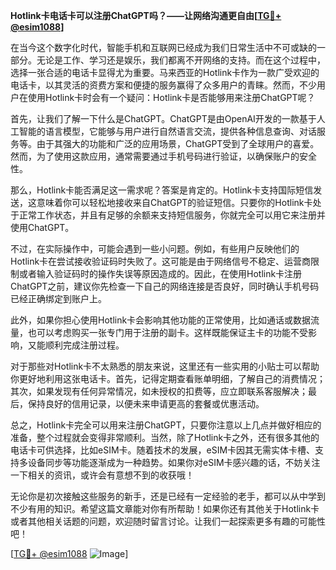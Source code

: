 **Hotlink卡电话卡可以注册ChatGPT吗？——让网络沟通更自由[[TG💪+ @esim1088](https://t.me/s/esim1088)]**

在当今这个数字化时代，智能手机和互联网已经成为我们日常生活中不可或缺的一部分。无论是工作、学习还是娱乐，我们都离不开网络的支持。而在这个过程中，选择一张合适的电话卡显得尤为重要。马来西亚的Hotlink卡作为一款广受欢迎的电话卡，以其灵活的资费方案和便捷的服务赢得了众多用户的青睐。然而，不少用户在使用Hotlink卡时会有一个疑问：Hotlink卡是否能够用来注册ChatGPT呢？

首先，让我们了解一下什么是ChatGPT。ChatGPT是由OpenAI开发的一款基于人工智能的语言模型，它能够与用户进行自然语言交流，提供各种信息查询、对话服务等。由于其强大的功能和广泛的应用场景，ChatGPT受到了全球用户的喜爱。然而，为了使用这款应用，通常需要通过手机号码进行验证，以确保账户的安全性。

那么，Hotlink卡能否满足这一需求呢？答案是肯定的。Hotlink卡支持国际短信发送，这意味着你可以轻松地接收来自ChatGPT的验证短信。只要你的Hotlink卡处于正常工作状态，并且有足够的余额来支持短信服务，你就完全可以用它来注册并使用ChatGPT。

不过，在实际操作中，可能会遇到一些小问题。例如，有些用户反映他们的Hotlink卡在尝试接收验证码时失败了。这可能是由于网络信号不稳定、运营商限制或者输入验证码时的操作失误等原因造成的。因此，在使用Hotlink卡注册ChatGPT之前，建议你先检查一下自己的网络连接是否良好，同时确认手机号码已经正确绑定到账户上。

此外，如果你担心使用Hotlink卡会影响其他功能的正常使用，比如通话或数据流量，也可以考虑购买一张专门用于注册的副卡。这样既能保证主卡的功能不受影响，又能顺利完成注册过程。

对于那些对Hotlink卡不太熟悉的朋友来说，这里还有一些实用的小贴士可以帮助你更好地利用这张电话卡。首先，记得定期查看账单明细，了解自己的消费情况；其次，如果发现有任何异常情况，如未授权的扣费等，应立即联系客服解决；最后，保持良好的信用记录，以便未来申请更高的套餐或优惠活动。

总之，Hotlink卡完全可以用来注册ChatGPT，只要你注意以上几点并做好相应的准备，整个过程就会变得非常顺利。当然，除了Hotlink卡之外，还有很多其他的电话卡可供选择，比如eSIM卡。随着技术的发展，eSIM卡因其无需实体卡槽、支持多设备同步等功能逐渐成为一种趋势。如果你对eSIM卡感兴趣的话，不妨关注一下相关的资讯，或许会有意想不到的收获哦！

无论你是初次接触这些服务的新手，还是已经有一定经验的老手，都可以从中学到不少有用的知识。希望这篇文章能对你有所帮助！如果你还有其他关于Hotlink卡或者其他相关话题的问题，欢迎随时留言讨论。让我们一起探索更多有趣的可能性吧！

[[TG💪+ @esim1088](https://t.me/s/esim1088) ![Image](https://i.postimg.cc/4NQfJmqS/Snipaste-2025-05-13-00-14-12.png)]